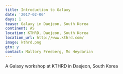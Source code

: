 ```yaml
---
title: Introduction to Galaxy
date: '2017-02-06'
days: 1
tease: Galaxy in Daejeon, South Korea
continent: AS
location: KTHRD, Daejeon, South Korea
location_url: http://www.kthrd.com/
image: kthrd.png
gtn: y
contact: Mallory Freeberg, Mo Heydarian
---
```


A Galaxy workshop at KTHRD in Daejeon, South Korea
